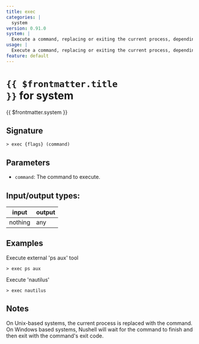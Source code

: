 ```yaml
---
title: exec
categories: |
  system
version: 0.91.0
system: |
  Execute a command, replacing or exiting the current process, depending on platform.
usage: |
  Execute a command, replacing or exiting the current process, depending on platform.
feature: default
---
```

<!-- This file is automatically generated. Please edit the command in https://github.com/nushell/nushell instead. -->

# <code>{{ $frontmatter.title }}</code> for system

<div class='command-title'>{{ $frontmatter.system }}</div>

## Signature

```> exec {flags} (command)```

## Parameters

 -  `command`: The command to execute.


## Input/output types:

| input   | output |
| ------- | ------ |
| nothing | any    |

## Examples

Execute external 'ps aux' tool
```nu
> exec ps aux

```

Execute 'nautilus'
```nu
> exec nautilus

```

## Notes
On Unix-based systems, the current process is replaced with the command.
On Windows based systems, Nushell will wait for the command to finish and then exit with the command's exit code.